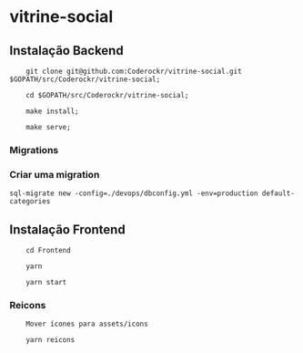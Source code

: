# vitrine-social

## Instalação Backend

```
    git clone git@github.com:Coderockr/vitrine-social.git $GOPATH/src/Coderockr/vitrine-social;

    cd $GOPATH/src/Coderockr/vitrine-social;

    make install;

    make serve;
```

### Migrations

### Criar uma migration

    sql-migrate new -config=./devops/dbconfig.yml -env=production default-categories

## Instalação Frontend

```
    cd Frontend

    yarn

    yarn start
```

### Reicons

```
    Mover ícones para assets/icons

    yarn reicons
```
